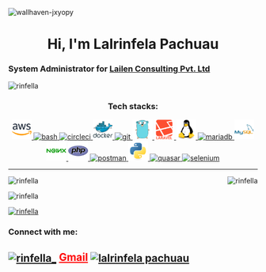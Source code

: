 
![wallhaven-jxyopy](https://github.com/Rinfella/Rinfella/assets/61748587/c9d75d68-b2a0-4503-9187-ebc4e44c9302)

<h1 align="center">Hi, I'm Lalrinfela Pachuau</h1>
<div class="d-inline-flex">
<h3>System Administrator for <a href="https://lailen.com/">Lailen Consulting Pvt. Ltd</a></h3>
</div>
<div class="d-inline-flex">
<p><img src="https://komarev.com/ghpvc/?username=rinfella&label=Profile%20views&color=0e75b6&style=flat" alt="rinfella" /> </p>
</div>


<h3 align="center">Tech stacks:</h3>
<p align="center" justify="center"> <a href="https://aws.amazon.com" target="_blank" rel="noreferrer"> <img src="https://raw.githubusercontent.com/devicons/devicon/master/icons/amazonwebservices/amazonwebservices-original-wordmark.svg" alt="aws" width="40" height="40"/> </a> <a href="https://www.gnu.org/software/bash/" target="_blank" rel="noreferrer"> <img src="https://www.vectorlogo.zone/logos/gnu_bash/gnu_bash-icon.svg" alt="bash" width="40" height="40"/> </a> <a href="https://circleci.com" target="_blank" rel="noreferrer"> <img src="https://www.vectorlogo.zone/logos/circleci/circleci-icon.svg" alt="circleci" width="40" height="40"/> </a> <a href="https://www.docker.com/" target="_blank" rel="noreferrer"> <img src="https://raw.githubusercontent.com/devicons/devicon/master/icons/docker/docker-original-wordmark.svg" alt="docker" width="40" height="40"/> </a> <a href="https://git-scm.com/" target="_blank" rel="noreferrer"> <img src="https://www.vectorlogo.zone/logos/git-scm/git-scm-icon.svg" alt="git" width="40" height="40"/> </a> <a href="https://golang.org" target="_blank" rel="noreferrer"> <img src="https://raw.githubusercontent.com/devicons/devicon/master/icons/go/go-original.svg" alt="go" width="40" height="40"/> </a> <a href="https://laravel.com/" target="_blank" rel="noreferrer"> <img src="https://raw.githubusercontent.com/devicons/devicon/master/icons/laravel/laravel-plain-wordmark.svg" alt="laravel" width="40" height="40"/> </a> <a href="https://www.linux.org/" target="_blank" rel="noreferrer"> <img src="https://raw.githubusercontent.com/devicons/devicon/master/icons/linux/linux-original.svg" alt="linux" width="40" height="40"/> </a> <a href="https://mariadb.org/" target="_blank" rel="noreferrer"> <img src="https://www.vectorlogo.zone/logos/mariadb/mariadb-icon.svg" alt="mariadb" width="40" height="40"/> </a> <a href="https://www.mysql.com/" target="_blank" rel="noreferrer"> <img src="https://raw.githubusercontent.com/devicons/devicon/master/icons/mysql/mysql-original-wordmark.svg" alt="mysql" width="40" height="40"/> </a> <a href="https://www.nginx.com" target="_blank" rel="noreferrer"> <img src="https://raw.githubusercontent.com/devicons/devicon/master/icons/nginx/nginx-original.svg" alt="nginx" width="40" height="40"/> </a> <a href="https://www.php.net" target="_blank" rel="noreferrer"> <img src="https://raw.githubusercontent.com/devicons/devicon/master/icons/php/php-original.svg" alt="php" width="40" height="40"/> </a> <a href="https://postman.com" target="_blank" rel="noreferrer"> <img src="https://www.vectorlogo.zone/logos/getpostman/getpostman-icon.svg" alt="postman" width="40" height="40"/> </a> <a href="https://www.python.org" target="_blank" rel="noreferrer"> <img src="https://raw.githubusercontent.com/devicons/devicon/master/icons/python/python-original.svg" alt="python" width="40" height="40"/> </a> <a href="https://quasar.dev/" target="_blank" rel="noreferrer"> <img src="https://cdn.quasar.dev/logo/svg/quasar-logo.svg" alt="quasar" width="40" height="40"/> </a> <a href="https://www.selenium.dev" target="_blank" rel="noreferrer"> <img src="https://raw.githubusercontent.com/detain/svg-logos/780f25886640cef088af994181646db2f6b1a3f8/svg/selenium-logo.svg" alt="selenium" width="40" height="40"/> </a> </p>

<hr/>

<p><img align="right" src="https://github-readme-stats.vercel.app/api/top-langs?username=Rinfella&show_icons=true&locale=en&theme=transparent&title_color=ffc0cb&icon_color=ffffa7" alt="rinfella" /></p>

<p><img src="https://github-readme-stats.vercel.app/api?username=Rinfella&show_icons=true&theme=transparent&title_color=ffc0cb&icon_color=ffffa7" alt="rinfella" /></p>

<p><img src="https://github-readme-streak-stats.herokuapp.com/?user=Rinfella&theme=dark&date_format=j%20M%5B%20Y%5D&mode=weekly&card_width=500&background=35%2CFFFFFF00%2C57575700&currStreakLabel=1EEB00&sideNums=EB5454&currStreakNum=16EB00&sideLabels=EBE873&fire=FF2400)](https://git.io/streak-stats" alt="rinfella" /></p>

<p align="left"> <a href="https://github.com/ryo-ma/github-profile-trophy"><img src="https://github-profile-trophy.vercel.app/?username=rinfella&theme=onestar&column=4" alt="rinfella" /></a> </p>



<h3 align="left">Connect with me:</h3>
<h2>
<a href="https://instagram.com/rinfella_" target="blank"><img align="center" src="https://raw.githubusercontent.com/rahuldkjain/github-profile-readme-generator/master/src/images/icons/Social/instagram.svg" alt="rinfella_" height="30" width="40" /></a>
<a href="mailto:rinfellapachuau93@gmail.com" target="blank" style="color:red; decorate-text:none;">Gmail</a>
<a href="https://linkedin.com/in/lalrinfela-pachuau-6a3017202" target="blank"><img align="center" src="https://raw.githubusercontent.com/rahuldkjain/github-profile-readme-generator/master/src/images/icons/Social/linked-in-alt.svg" alt="lalrinfela pachuau" height="30" width="40" /></a>
</h2>







<!---
Rinfella/Rinfella is a ✨ special ✨ repository because its `README.md` (this file) appears on your GitHub profile.
You can click the Preview link to take a look at your changes.
--->
